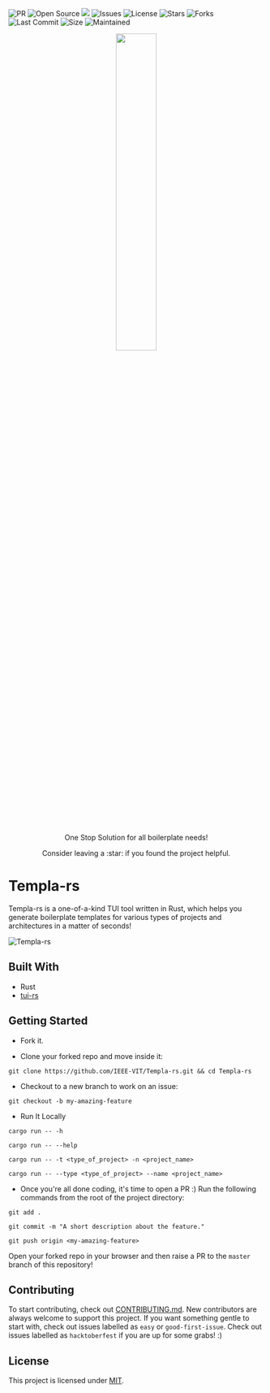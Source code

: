 ![PR](https://img.shields.io/badge/PRs-welcome-brightgreen.svg?style=flat&logo=github)
![Open Source](https://badges.frapsoft.com/os/v2/open-source.svg?v=103)
![](https://visitor-badge.glitch.me/badge?page_id=IEEE-VIT.IEEE-VIT)
![Issues](https://img.shields.io/github/issues/IEEE-VIT/templa-rs)
![License](https://img.shields.io/github/license/IEEE-VIT/templa-rs)
![Stars](https://img.shields.io/github/stars/IEEE-VIT/templa-rs)
![Forks](https://img.shields.io/github/forks/IEEE-VIT/templa-rs)
![Last Commit](https://img.shields.io/github/last-commit/IEEE-VIT/templa-rs)
![Size](https://img.shields.io/github/repo-size/IEEE-VIT/templa-rs)
![Maintained](https://img.shields.io/maintenance/yes/2021)

<p align="center"><img width="40%" src="https://hacktoberfest.digitalocean.com/_nuxt/img/logo-hacktoberfest-full.f42e3b1.svg"/></p>

<p align="center">One Stop Solution for all boilerplate needs!</p>
<p align="center">Consider leaving a :star: if you found the project helpful.</p>

# Templa-rs
Templa-rs is a one-of-a-kind TUI tool written in Rust, which helps you generate boilerplate templates for various types of projects and architectures in a matter of seconds!

![Templa-rs](https://imgur.com/4Xn9imn.gif)
## Built With
* Rust
* [tui-rs](https://github.com/fdehau/tui-rs)
## Getting Started
* Fork it.

* Clone your forked repo and move inside it:

```
git clone https://github.com/IEEE-VIT/Templa-rs.git && cd Templa-rs
```

* Checkout to a new branch to work on an issue:

```
git checkout -b my-amazing-feature
```

* Run It Locally

```
cargo run -- -h
```
```
cargo run -- --help
```
```
cargo run -- -t <type_of_project> -n <project_name>
```
```
cargo run -- --type <type_of_project> --name <project_name>
```

* Once you're all done coding, it's time to open a PR :)
Run the following commands from the root of the project directory:

```
git add .
```

```
git commit -m "A short description about the feature."
```

```
git push origin <my-amazing-feature>
```

Open your forked repo in your browser and then raise a PR to the `master` branch of this repository!


## Contributing
To start contributing, check out [CONTRIBUTING.md](https://github.com/IEEE-VIT/Templa-rs/blob/master/CONTRIBUTING.md). New contributors are always welcome to support this project. If you want something gentle to start with, check out issues labelled as `easy` or `good-first-issue`. Check out issues labelled as `hacktoberfest` if you are up for some grabs! :) 

## License
This project is licensed under [MIT](https://github.com/IEEE-VIT/Templa-rs/blob/master/LICENSE.md).
